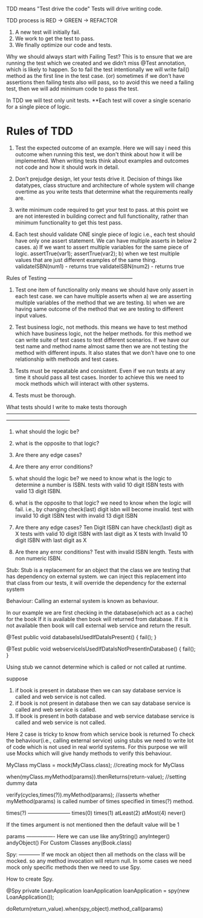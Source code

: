 TDD means "Test drive the code"
Tests will drive writing code.

TDD process is
  RED -> GREEN -> REFACTOR
  1. A new test will initially fail.
  2. We work to get the test to pass.
  3. We finally optimize our code and tests.

Why we should always start with Failing Test?
This is to ensure that we are running the test which we created and we didn’t miss @Test annotation, which is likely to happen.
So to fail the test intentionally we will write 
fail() method as the first line in the test case.
(or)
sometimes if we don’t have assertions then failing tests also will pass, so to avoid this we need a failing test, then we will add minimum code to pass the test.

In TDD we will test only unit tests.
**Each test will cover a single scenario for a single piece of logic.


Rules of TDD
============
1. Test the expected outcome of an example.
Here we will say i need this outcome when running this test, we don't think about how it will be implemented.
When writing tests think about examples and outcomes not code and how it should work in detail.

2. Don’t prejudge design, let your tests drive it.
Decision of things like datatypes, class structure and architecture of whole system will change overtime as you write tests that determine what the requirements really are. 

3. write minimum code required to get your test to pass.
at this point we are not interested in building correct and full functionality, rather than minimum functionality to get this test pass.

4. Each test should validate ONE single piece of logic i.e., each test should have only one assert statement.
We can have multiple asserts in below 2 cases.
a) If we want to assert multiple variables for the same piece of logic.
   assertTrue(var1);
   assertTrue(var2);
b) when we test multiple values that are just different examples of the same thing.
   validateISBN(num1) - returns true
   validateISBN(num2) - returns true

Rules of Testing
————————————————
1. Test one item of functionality only 
   means we should have only assert in each test case.
   we can have multiple asserts when
   a) we are asserting multiple variables of the method that we are testing.
   b) when we are having same outcome of the method that we are testing to different input values.

2. Test business logic, not methods.
   this means we have to test method which have business logic, not the helper methods. for this method we can write suite of test cases to test different scenarios.
   If we have our test name and method name almost same then we are not testing the method  with different inputs.
   It also states that we don’t have one to one relationship with methods and test cases.

3. Tests must be repeatable and consistent.
   Even if we run tests at any time it should pass all test cases. 
   Inorder to achieve this  we need to mock methods which will interact with other systems.

4. Tests must be thorough.

What tests should I write to make tests thorough
————————————————————————————————————————————————
1. what should the logic be?
2. what is the opposite to that logic?
3. Are there any edge cases?
4. Are there any error conditions?

1. what should the logic be?
   we need to know what is the logic to determine a number is ISBN.
   tests with valid 10 digit ISBN
   tests with valid 13 digit ISBN.

2. what is the opposite to that logic?
   we need to know when the logic will fail. i.e., by changing check(last) digit isbn will become invalid.
   test with invalid 10 digit ISBN
   test with invalid 13 digit ISBN

3. Are there any edge cases?
   Ten Digit ISBN can have check(last) digit as X
   tests with valid 10 digit ISBN with last digit as X
   tests with Invalid 10 digit ISBN with last digit as X

4. Are there any error conditions?
   Test with invalid ISBN length.
   Tests with non numeric ISBN.

Stub:
Stub is a replacement for an object that the class we are testing that has dependency on external system.
we can inject this replacement into that class from our tests, it will override the dependency for the external system

Behaviour:
Calling an external system is known as behaviour.

In our example we are first checking in the database(which act as a cache) for the book
If it is available then book will returned from database.
If it is not available then book will call external web service and return the result.

@Test
public void databaseIsUsedIfDataIsPresent() {
    fail();
}
	
@Test
public void webserviceIsUsedIfDataIsNotPresentInDatabase() {
    fail();
}

Using stub we cannot determine which is called or not called at runtime.

suppose 
1. if book is present in database then we can say 
database service is called and web service is not called.
2. if book is not present in database then we can say 
database service is called and web service is called.
3. If book is present in both database and web service
database service is called and web service is not called.

Here 2 case is tricky to know from which service book is returned
To check the behaviour(i.e., calling external service) using stubs we need to write lot of code which is not used in real world systems.
For this purpose we will use Mocks which will give handy methods to verify this behaviour.


MyClass myClass = mock(MyClass.class); //creating mock for MyClass

when(myClass.myMethod(params)).thenReturns(return-value); //setting dummy data

verify(cycles,times(?)).myMethod(params); //asserts whether myMethod(params) is called number of times specified in times(?) method.


times(?)
————————
times(0)
times(1)
atLeast(2)
atMost(4)
never()

If the times argument is not mentioned then the default value will be 1 

params
—————-
Here we can use like
anyString()
anyInteger()
andyObject()
For Custom Classes
any(Book.class)


Spy:
————
If we mock an object then all methods on the class will be mocked. so any method invocation will return null.
In some cases we need mock only specific methods then we need to use Spy.

How to create Spy.

@Spy
private LoanApplication loanApplication
loanApplication = spy(new LoanApplication());

doReturn(return_value).when(spy_object).method_call(params)
